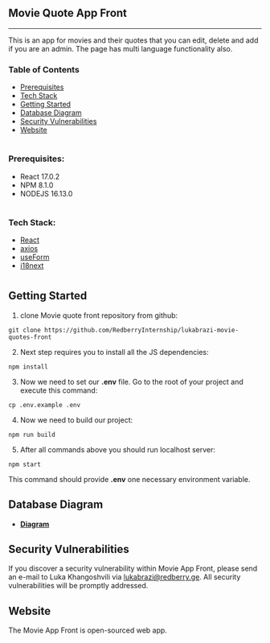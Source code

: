 ## Movie Quote App Front

---

This is an app for movies and their quotes that you can edit, delete and add if you are an admin. The page has multi language functionality also.

### Table of Contents

-   [Prerequisites](#prerequisites)
-   [Tech Stack](#tech-stack)
-   [Getting Started](#getting-started)
-   [Database Diagram](#database-diagram)
-   [Security Vulnerabilities](#security-vulnerabilities)
-   [Website](#website)

#

### Prerequisites:

-   React 17.0.2
-   NPM 8.1.0
-   NODEJS 16.13.0

#

### Tech Stack:

-   [React](https://reactjs.org/)
-   [axios](https://github.com/axios/axios)
-   [useForm](https://react-hook-form.com/api/useform/)
-   [i18next](https://react.i18next.com/)

#

## Getting Started

1. clone Movie quote front repository from github:

```
git clone https://github.com/RedberryInternship/lukabrazi-movie-quotes-front
```

2. Next step requires you to install all the JS dependencies:

```
npm install
```

3. Now we need to set our **.env** file. Go to the root of your project and execute this command:

```
cp .env.example .env
```

4. Now we need to build our project:

```
npm run build
```

5. After all commands above you should run localhost server:

```
npm start
```

This command should provide **.env** one necessary environment variable.

## Database Diagram

-   **[Diagram](https://drawsql.app/redberry-15/diagrams/movie-quote)**

## Security Vulnerabilities

If you discover a security vulnerability within Movie App Front, please send an e-mail to Luka Khangoshvili via [lukabrazi@redberry.ge](mailto:lukabrazi@redberry.ge). All security vulnerabilities will be promptly addressed.

## Website

The Movie App Front is open-sourced web app.
